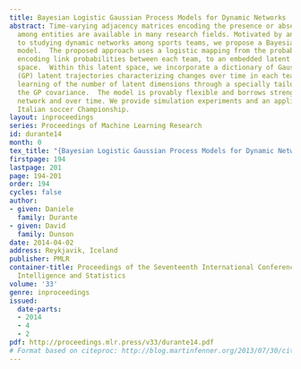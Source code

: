 ```yaml
---
title: Bayesian Logistic Gaussian Process Models for Dynamic Networks
abstract: Time-varying adjacency matrices encoding the presence or absence of a relation
  among entities are available in many research fields. Motivated by an application
  to studying dynamic networks among sports teams, we propose a Bayesian nonparametric
  model.  The proposed approach uses a logistic mapping from the probability matrix,
  encoding link probabilities between each team, to an embedded latent relational
  space.  Within this latent space, we incorporate a dictionary of Gaussian process
  (GP) latent trajectories characterizing changes over time in each team, while allowing
  learning of the number of latent dimensions through a specially tailored prior for
  the GP covariance.  The model is provably flexible and borrows strength across the
  network and over time. We provide simulation experiments and an application to the
  Italian soccer Championship.
layout: inproceedings
series: Proceedings of Machine Learning Research
id: durante14
month: 0
tex_title: "{Bayesian Logistic Gaussian Process Models for Dynamic Networks}"
firstpage: 194
lastpage: 201
page: 194-201
order: 194
cycles: false
author:
- given: Daniele
  family: Durante
- given: David
  family: Dunson
date: 2014-04-02
address: Reykjavik, Iceland
publisher: PMLR
container-title: Proceedings of the Seventeenth International Conference on Artificial
  Intelligence and Statistics
volume: '33'
genre: inproceedings
issued:
  date-parts:
  - 2014
  - 4
  - 2
pdf: http://proceedings.mlr.press/v33/durante14.pdf
# Format based on citeproc: http://blog.martinfenner.org/2013/07/30/citeproc-yaml-for-bibliographies/
---
```

